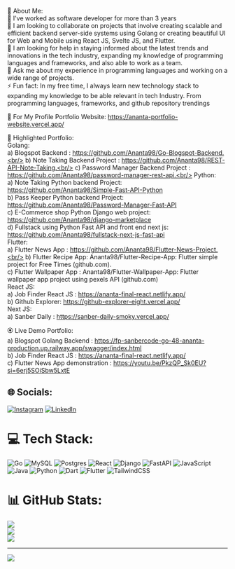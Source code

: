 💫 About Me:<br/>
🔭 I've worked as software developer for more than 3 years<br/>
👯 I am looking to collaborate on projects that involve creating scalable and efficient backend server-side systems using Golang or creating beautiful UI for Web and Mobile using React JS, Svelte JS, and Flutter.<br/>
🤝 I am looking for help in staying informed about the latest trends and innovations in the tech industry, expanding my knowledge of programming languages and frameworks, and also able to work as a team.<br/>
💬 Ask me about my experience in programming languages and working on a wide range of projects.<br/>
⚡ Fun fact: In my free time, I always learn new technology stack to expanding my knowledge to be able relevant in tech Industry. From programming languages, frameworks, and github repository trendings<br/>

👯 For My Profile Portfolio Website: https://ananta-portfolio-website.vercel.app/

📃 Highlighted Portfolio:<br/>
Golang:<br/>
a) Blogspot Backend : https://github.com/Ananta98/Go-Blogspot-Backend.<br/>
b) Note Taking Backend Project : https://github.com/Ananta98/REST-API-Note-Taking.<br/>
c) Password Manager Backend Project : https://github.com/Ananta98/password-manager-rest-api.<br/>
Python:<br/>
a) Note Taking Python backend Project: https://github.com/Ananta98/Simple-Fast-API-Python<br/>
b) Pass Keeper Python backend Project: https://github.com/Ananta98/Password-Manager-Fast-API<br/>
c) E-Commerce shop Python Django web project: https://github.com/Ananta98/django-marketplace<br/>
d) Fullstack using Python Fast API and front end next js: https://github.com/Ananta98/fullstack-next-js-fast-api<br/>
Flutter:<br/>
a) Flutter News App : https://github.com/Ananta98/Flutter-News-Project.<br/>
b) Flutter Recipe App: Ananta98/Flutter-Recipe-App: Flutter simple project for Free Times (github.com).<br/>
c) Flutter Wallpaper App : Ananta98/Flutter-Wallpaper-App: Flutter wallpaper app project using pexels API (github.com)<br/>
React JS:<br/>
a) Job Finder React JS : https://ananta-final-react.netlify.app/<br/>
b) Github Explorer: https://github-explorer-eight.vercel.app/<br/>
Next JS:<br/>
a) Sanber Daily : https://sanber-daily-smoky.vercel.app/<br />

🏵️ Live Demo Portfolio:<br/>
a) Blogspot Golang Backend : https://fp-sanbercode-go-48-ananta-production.up.railway.app/swagger/index.html<br/>
b) Job Finder React JS : https://ananta-final-react.netlify.app/<br/>
c) Flutter News App demonstration : https://youtu.be/PkzQP_Sk0EU?si=6erj5SOiSbw5LxtE<br/>

## 🌐 Socials:
[![Instagram](https://img.shields.io/badge/Instagram-%23E4405F.svg?logo=Instagram&logoColor=white)](https://instagram.com/anantakusumap) [![LinkedIn](https://img.shields.io/badge/LinkedIn-%230077B5.svg?logo=linkedin&logoColor=white)](https://linkedin.com/in/ananta-pangkasidhi-740118281) 

# 💻 Tech Stack:
![Go](https://img.shields.io/badge/go-%2300ADD8.svg?style=for-the-badge&logo=go&logoColor=white) ![MySQL](https://img.shields.io/badge/mysql-%2300000f.svg?style=for-the-badge&logo=mysql&logoColor=white) ![Postgres](https://img.shields.io/badge/postgres-%23316192.svg?style=for-the-badge&logo=postgresql&logoColor=white) ![React](https://img.shields.io/badge/react-%2320232a.svg?style=for-the-badge&logo=react&logoColor=%2361DAFB) ![Django](https://img.shields.io/badge/django-%23092E20.svg?style=for-the-badge&logo=django&logoColor=white) ![FastAPI](https://img.shields.io/badge/FastAPI-005571?style=for-the-badge&logo=fastapi) ![JavaScript](https://img.shields.io/badge/javascript-%23323330.svg?style=for-the-badge&logo=javascript&logoColor=%23F7DF1E) ![Java](https://img.shields.io/badge/java-%23ED8B00.svg?style=for-the-badge&logo=openjdk&logoColor=white) ![Python](https://img.shields.io/badge/python-3670A0?style=for-the-badge&logo=python&logoColor=ffdd54) ![Dart](https://img.shields.io/badge/dart-%230175C2.svg?style=for-the-badge&logo=dart&logoColor=white) ![Flutter](https://img.shields.io/badge/Flutter-%2302569B.svg?style=for-the-badge&logo=Flutter&logoColor=white) ![TailwindCSS](https://img.shields.io/badge/tailwindcss-%2338B2AC.svg?style=for-the-badge&logo=tailwind-css&logoColor=white)

# 📊 GitHub Stats:
![](https://github-readme-stats.vercel.app/api?username=Ananta98&theme=dark&hide_border=false&include_all_commits=false&count_private=false)<br/>
![](https://github-readme-streak-stats.herokuapp.com/?user=Ananta98&theme=dark&hide_border=false)<br/>
![](https://github-readme-stats.vercel.app/api/top-langs/?username=Ananta98&theme=dark&hide_border=false&include_all_commits=false&count_private=false&layout=compact)

---
[![](https://visitcount.itsvg.in/api?id=Ananta98&icon=0&color=0)](https://visitcount.itsvg.in)

<!-- Proudly created with GPRM ( https://gprm.itsvg.in ) -->

